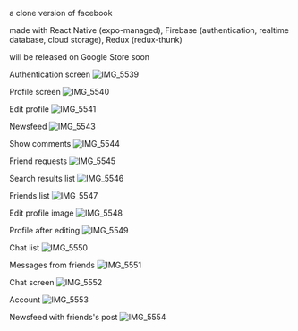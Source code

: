 a clone version of facebook

made with React Native (expo-managed), Firebase (authentication, realtime database, cloud storage), Redux (redux-thunk)

will be released on Google Store soon

Authentication screen
![IMG_5539](https://user-images.githubusercontent.com/73866831/115816017-52354c00-a422-11eb-9e6d-23021a842d47.PNG)

Profile screen
![IMG_5540](https://user-images.githubusercontent.com/73866831/115816021-53ff0f80-a422-11eb-9228-33cbbdfc36cf.PNG)

Edit profile
![IMG_5541](https://user-images.githubusercontent.com/73866831/115816022-5497a600-a422-11eb-8f8c-ac7bcd620ecc.PNG)

Newsfeed
![IMG_5543](https://user-images.githubusercontent.com/73866831/115816026-55303c80-a422-11eb-9288-620e12786f7f.PNG)

Show comments
![IMG_5544](https://user-images.githubusercontent.com/73866831/115816027-55c8d300-a422-11eb-8ffb-f160b750837b.PNG)

Friend requests
![IMG_5545](https://user-images.githubusercontent.com/73866831/115816030-56616980-a422-11eb-9e1e-830ee3ede934.PNG)

Search results list
![IMG_5546](https://user-images.githubusercontent.com/73866831/115816031-56616980-a422-11eb-88e8-2f98173e767e.PNG)

Friends list
![IMG_5547](https://user-images.githubusercontent.com/73866831/115816032-56fa0000-a422-11eb-8148-f13ff8d90397.PNG)

Edit profile image
![IMG_5548](https://user-images.githubusercontent.com/73866831/115816033-56fa0000-a422-11eb-8e74-bf77e88ad0f7.PNG)

Profile after editing
![IMG_5549](https://user-images.githubusercontent.com/73866831/115816039-58c3c380-a422-11eb-87e5-74e3a91ed50e.PNG)

Chat list
![IMG_5550](https://user-images.githubusercontent.com/73866831/115816041-59f4f080-a422-11eb-8c2b-4e357d3a1909.PNG)

Messages from friends
![IMG_5551](https://user-images.githubusercontent.com/73866831/115816044-5a8d8700-a422-11eb-814d-0f5bf951f5fd.PNG)

Chat screen
![IMG_5552](https://user-images.githubusercontent.com/73866831/115816047-5a8d8700-a422-11eb-84c6-f00f387e22bb.PNG)

Account
![IMG_5553](https://user-images.githubusercontent.com/73866831/115816048-5b261d80-a422-11eb-8ca6-e72f7fdfcc63.PNG)

Newsfeed with friends's post
![IMG_5554](https://user-images.githubusercontent.com/73866831/115816050-5bbeb400-a422-11eb-8b21-cade65d6d4f5.PNG)
